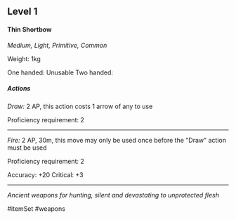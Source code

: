 ## Level 1
#### Thin Shortbow
*Medium, Light, Primitive, Common*

Weight: 1kg

One handed: Unusable
Two handed: 
##### Actions

*Draw:* 2 AP, this action costs 1 arrow of any to use

Proficiency requirement: 2

---

*Fire:* 2 AP, 30m, this move may only be used once before the "Draw" action must be used

Proficiency requirement: 2

Accuracy: +20
Critical: +3

---
*Ancient weapons for hunting, silent and devastating to unprotected flesh*

#itemSet #weapons